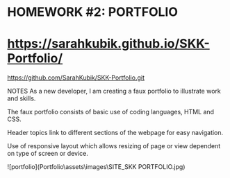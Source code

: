 
# HOMEWORK #2: PORTFOLIO

<https://sarahkubik.github.io/SKK-Portfolio/>
=
<https://github.com/SarahKubik/SKK-Portfolio.git>

NOTES
As a new developer, I am creating a faux portfolio to illustrate work and skills.

The faux portfolio consists of basic use of coding languages, HTML and CSS.

Header topics link to different sections of the webpage for easy navigation.

Use of responsive layout which allows resizing of page or view dependent on type of screen or device.

![portfolio](Portfolio\assets\images\SITE_SKK PORTFOLIO.jpg)

